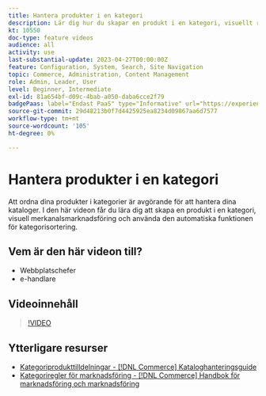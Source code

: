 ```yaml
---
title: Hantera produkter i en kategori
description: Lär dig hur du skapar en produkt i en kategori, visuellt redigeringsarbete och använder den automatiserade funktionen för kategorisortering.
kt: 10550
doc-type: feature videos
audience: all
activity: use
last-substantial-update: 2023-04-27T00:00:00Z
feature: Configuration, System, Search, Site Navigation
topic: Commerce, Administration, Content Management
role: Admin, Leader, User
level: Beginner, Intermediate
exl-id: 81a654bf-d09c-4bab-a050-daba6cce2f79
badgePaas: label="Endast PaaS" type="Informative" url="https://experienceleague.adobe.com/en/docs/commerce/user-guides/product-solutions" tooltip="Gäller endast Adobe Commerce i molnprojekt (Adobe-hanterad PaaS-infrastruktur) och lokala projekt."
source-git-commit: 29d48213b0f7d4425925ea8234d09867aa6d7577
workflow-type: tm+mt
source-wordcount: '105'
ht-degree: 0%

---
```


# Hantera produkter i en kategori

Att ordna dina produkter i kategorier är avgörande för att hantera dina kataloger. I den här videon får du lära dig att skapa en produkt i en kategori, visuell merkanalsmarknadsföring och använda den automatiska funktionen för kategorisortering.

## Vem är den här videon till?

- Webbplatschefer
- e-handlare

## Videoinnehåll

>[!VIDEO](https://video.tv.adobe.com/v/343747?quality=12&learn=on)

## Ytterligare resurser

- [Kategoriprodukttilldelningar - [!DNL Commerce] Kataloghanteringsguide](https://experienceleague.adobe.com/docs/commerce-admin/catalog/categories/products-in-category/categories-product-assignments.html)
- [Kategoriregler för marknadsföring - [!DNL Commerce] Handbok för marknadsföring och marknadsföring](https://experienceleague.adobe.com/docs/commerce-admin/marketing/merchandising/visual-merch/category-product-rules.html)
